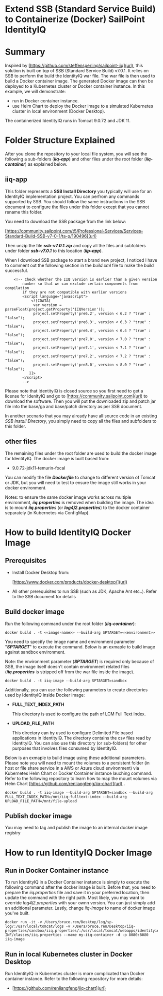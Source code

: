 Extend SSB (Standard Service Build) to Containerize (Docker) SailPoint IdentityIQ
================================

# Summary
Inspired by [https://github.com/steffensperling/sailpoint-iiq](url), this solution is built on top of SSB (Standard Service Build) v7.0.1. It relies on SSB to perform the build the IdentityIQ war file. The war file is then used to build a Docker container image. The generated Docker image can then be deployed to a Kubernetes cluster or Docker container instance. In this example, we will demonstrate:
- run in Docker container instance.
- use Helm Chart to deploy the Docker image to a simulated Kubernetes cluster in local environment (Docker Desktop). 

The containerized IdentityIQ runs in Tomcat 9.0.72 and JDK 11.

# Folder Structure Explained
After you clone the repository to your local file system, you will see the following a sub-folders (***iiq-app***) and other files under the root folder (***iiq-container***) as explained below.

## iiq-app
This folder represents a **SSB Install Directory** you typically will use for an IdentityIQ implementation project. You can perfrom any commands supported by SSB. You should follow the same instructions in the SSB document to configure the files under this folder except that you cannot rename this folder.

You need to download the SSB package from the link below:

[https://community.sailpoint.com/t5/Professional-Services/Services-Standard-Build-SSB-v7-0-1/ta-p/190496](url)

Then unzip the file ***ssb-v7.0.1.zip*** and copy all the files and subfolders under folder ***ssb-v7.0.1*** to this location (***iip-app***).

When I download SSB package to start a brand new project, I noticed I have to comment out the following section in the *build.xml* file to make the build successful.


```
	<!-- Check whether the IIQ version is earlier than a given version
        number so that we can exclude certain components from compilation
        if they are not compatible with earlier versions 
        <script language="javascript">
            <![CDATA[
             var version = parseFloat(project.getProperty('IIQVersion'));
             project.setProperty('pre6.2', version < 6.2 ? "true" : "false");
             project.setProperty('pre6.3', version < 6.3 ? "true" : "false");
             project.setProperty('pre6.4', version < 6.4 ? "true" : "false"); 
             project.setProperty('pre7.0', version < 7.0 ? "true" : "false");
             project.setProperty('pre7.1', version < 7.1 ? "true" : "false");
             project.setProperty('pre7.2', version < 7.2 ? "true" : "false");
        	 project.setProperty('pre8.0', version < 8.0 ? "true" : "false");
           ]]>
        </script>
    	-->

```


Please note that IdentityIQ is closed source so you first need to get a license for IdenityIQ and go to [https://community.sailpoint.com](url) to download the software. Then you will put the downloaded zip and patch jar file into the base/ga and base/patch directory as per SSB document.

In another scenario that you may already have all source code in an existing *SSB Install Directory*, you simply need to copy all the files and subfolders to this folder. 


## other files
The remaining files under the root folder are used to build the docker image for IdentityIQ. The docker image is built based from:

- 9.0.72-jdk11-temurin-focal

You can modify the file ***Dockerfile*** to change to different version of Tomcat or JDK, but you will need to test to ensure the image still works in your docker environment.

Notes: to ensure the same docker image works across multiple environment, ***iiq.properties*** is removed when building the image. The idea is to mount ***iiq.propertie**s* (or ***log4j2.properties***) to the docker container separately (in Kubernetes via ConfigMap).   


# How to build IdentityIQ Docker Image
## Prerequisites
- Install Docker Desktop from:

	[https://www.docker.com/products/docker-desktop/](url)
- All other prerequisites to run SSB (such as JDK, Apache Ant etc..). Refer to the SSB document for details


## Build docker image
Run the following command under the root folder (***iiq-container***):

```
docker build . -t <<image-name>> --build-arg SPTARGET=<<environment>>
```
You need to specify the image name and environment parameter "***SPTARGET***" to execute the command. Below is an exmaple to build image against sandbox environment. 

Note: the environment parameter (***SPTARGET***) is required only because of SSB, the image itself doesn't contain environment related files (***iiq.properties*** is stripped off from the war file inside the image).  

```
docker build . -t iiq-image --build-arg SPTARGET=sandbox
```
Additionally, you can use the following parameters to create directories used by IdentityIQ inside Docker image:
- **FULL_TEXT_INDEX_PATH**

	This directory is used to configure the path of LCM Full Text Index. 
- **UPLOAD_FILE_PATH**

	This directory can by used to configure Delimited File based applications in IdentityIQ. The directory contains the csv files read by IdentityIQ. You can also use this directory (or sub-folders) for other purposes that involves files consumed by IdentityIQ. 

Below is an exmaple to build image using these additional parameters. Please note you will need to mount the volumes to a persistent folder (in host or file share service in a AWS or Azure cloud environment) via Kubernetes Helm Chart or Docker Container instance lauching command. Refer to the following repository to learn how to map the mount volumes via Helm Chart [https://github.com/renliangfeng/iiq-chart](url) .


```
docker build . -t iiq-image --build-arg SPTARGET=sandbox --build-arg FULL_TEXT_INDEX_PATH=/mnt/iiq-fulltext-index --build-arg UPLOAD_FILE_PATH=/mnt/file-upload
```

## Publish docker image
You may need to tag and publish the image to an internal docker image registry


# How to run IdentityIQ Docker Image

## Run in Docker Container instance
To run IdentityIQ in a Docker Container instance is simply to execute the following command after the docker image is built. Before that, you need to prepare the *iiq.properties* file and save it in your preferred location, then update the command with the right path. Most likely, you may want to override *log4j2.properties* with your ownn version. You can just simply add an additional parameter. Lastly, change *iiq-image* to name of docker image you've built.

```
docker run -it -v /Users/bruce.ren/Desktop/log/sp-log/:/usr/local/tomcat/logs -v /Users/bruce.ren/Desktop/iiq-properties/sandbox/iiq.properties/:/usr/local/tomcat/webapps/identityiq/WEB-INF/classes/iiq.properties --name my-iiq-container -d -p 8080:8080 iiq-image
```

## Run in local Kubernetes cluster in Docker Desktop
Run IdentityIQ in Kubernetes cluster is more complicated than Docker container instance. Refer to the following repository for more details:
- [https://github.com/renliangfeng/iiq-chart](url)
